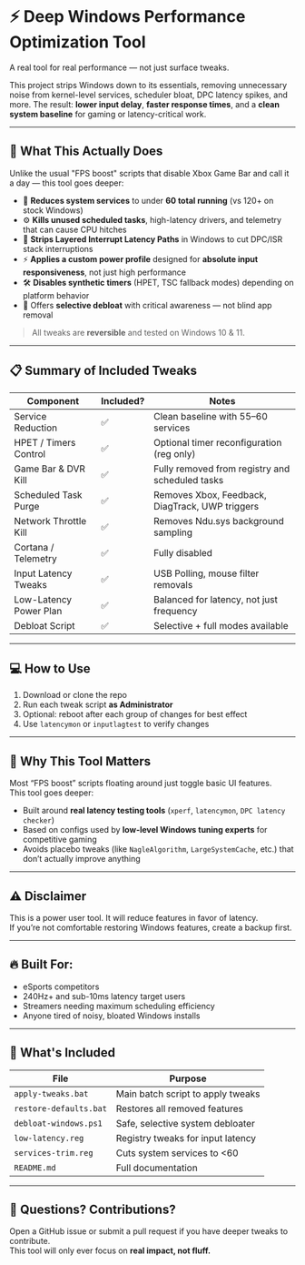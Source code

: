 # ⚡ Deep Windows Performance Optimization Tool

A real tool for real performance — not just surface tweaks.

This project strips Windows down to its essentials, removing unnecessary noise from kernel-level services, scheduler bloat, DPC latency spikes, and more. The result: **lower input delay**, **faster response times**, and a **clean system baseline** for gaming or latency-critical work.

---

## 🚀 What This Actually Does

Unlike the usual "FPS boost" scripts that disable Xbox Game Bar and call it a day — this tool goes deeper:

- 🧠 **Reduces system services** to under **60 total running** (vs 120+ on stock Windows)
- ⚙️ **Kills unused scheduled tasks**, high-latency drivers, and telemetry that can cause CPU hitches
- 🎯 **Strips Layered Interrupt Latency Paths** in Windows to cut DPC/ISR stack interruptions
- ⚡ **Applies a custom power profile** designed for **absolute input responsiveness**, not just high performance
- 🛠️ **Disables synthetic timers** (HPET, TSC fallback modes) depending on platform behavior
- 🧹 Offers **selective debloat** with critical awareness — not blind app removal

> All tweaks are **reversible** and tested on Windows 10 & 11.

---

## 📋 Summary of Included Tweaks

| Component               | Included? | Notes |
|------------------------|-----------|-------|
| Service Reduction      | ✅        | Clean baseline with 55–60 services |
| HPET / Timers Control  | ✅        | Optional timer reconfiguration (reg only) |
| Game Bar & DVR Kill    | ✅        | Fully removed from registry and scheduled tasks |
| Scheduled Task Purge   | ✅        | Removes Xbox, Feedback, DiagTrack, UWP triggers |
| Network Throttle Kill  | ✅        | Removes Ndu.sys background sampling |
| Cortana / Telemetry    | ✅        | Fully disabled |
| Input Latency Tweaks   | ✅        | USB Polling, mouse filter removals |
| Low-Latency Power Plan | ✅        | Balanced for latency, not just frequency |
| Debloat Script         | ✅        | Selective + full modes available |

---

## 💻 How to Use

1. Download or clone the repo
2. Run each tweak script **as Administrator**
3. Optional: reboot after each group of changes for best effect
4. Use `latencymon` or `inputlagtest` to verify changes

---

## 🧠 Why This Tool Matters

Most “FPS boost” scripts floating around just toggle basic UI features.  
This tool goes deeper:

- Built around **real latency testing tools** (`xperf`, `latencymon`, `DPC latency checker`)
- Based on configs used by **low-level Windows tuning experts** for competitive gaming
- Avoids placebo tweaks (like `NagleAlgorithm`, `LargeSystemCache`, etc.) that don’t actually improve anything

---

## ⚠️ Disclaimer

This is a power user tool. It will reduce features in favor of latency.  
If you’re not comfortable restoring Windows features, create a backup first.

---

## 🔥 Built For:

- eSports competitors
- 240Hz+ and sub-10ms latency target users
- Streamers needing maximum scheduling efficiency
- Anyone tired of noisy, bloated Windows installs

---

## 📁 What's Included

| File                    | Purpose                                |
|-------------------------|----------------------------------------|
| `apply-tweaks.bat`      | Main batch script to apply tweaks      |
| `restore-defaults.bat`  | Restores all removed features          |
| `debloat-windows.ps1`   | Safe, selective system debloater       |
| `low-latency.reg`       | Registry tweaks for input latency      |
| `services-trim.reg`     | Cuts system services to <60            |
| `README.md`             | Full documentation                     |

---

## 💬 Questions? Contributions?

Open a GitHub issue or submit a pull request if you have deeper tweaks to contribute.  
This tool will only ever focus on **real impact, not fluff.**
